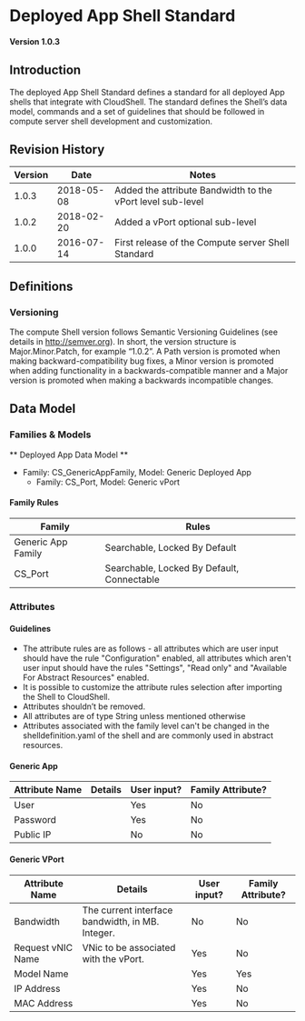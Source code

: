 # Deployed App Shell Standard

#### Version 1.0.3


## Introduction
The deployed App Shell Standard defines a standard for all deployed App shells that integrate with CloudShell. The standard defines the Shell’s data model, commands and a set of guidelines that should be followed in compute server shell development and customization.


## Revision History

Version | Date | Notes
--- | --- | ---
1.0.3 | 2018-05-08 | Added the attribute Bandwidth to the vPort level sub-level
1.0.2 | 2018-02-20 | Added a vPort optional sub-level
1.0.0 | 2016-07-14 | First release of the Compute server Shell Standard


## Definitions

### Versioning
The compute Shell version follows Semantic Versioning Guidelines (see details in http://semver.org). In short, the version structure is Major.Minor.Patch, for example “1.0.2”. A Path version is promoted when making backward-compatibility bug fixes, a Minor version is promoted when adding functionality in a backwards-compatible manner and a  Major version is promoted when making a backwards incompatible changes.

## Data Model
### Families & Models

** Deployed App Data Model **

- Family: CS_GenericAppFamily, Model: Generic Deployed App
   - Family: CS_Port, Model: Generic vPort

#### Family Rules

Family | Rules
--- | ---
Generic App Family | Searchable, Locked By Default
CS_Port | Searchable, Locked By Default, Connectable

### Attributes
#### Guidelines
- The attribute rules are as follows - all attributes which are user input should have the rule "Configuration" enabled, all attributes which aren't user input should have the rules "Settings", "Read only" and "Available For Abstract Resources" enabled.
- It is possible to customize the attribute rules selection after importing the Shell to CloudShell.
- Attributes shouldn’t be removed.
- All attributes are of type String unless mentioned otherwise
- Attributes associated with the family level can't be changed in the shelldefinition.yaml of the shell and are commonly used in abstract resources.

#### Generic App

Attribute Name | Details | User input? | Family Attribute?
--- | --- | --- | ---
User | | Yes | No
Password | | Yes | No
Public IP | | No | No

####  Generic VPort
Attribute Name | Details | User input? | Family Attribute?
--- | --- | --- | ---
Bandwidth | The current interface bandwidth, in MB. Integer. | No | No
Request vNIC Name | VNic to be associated with the vPort. | Yes | No
Model Name | | Yes | Yes
IP Address | | Yes | No
MAC Address | | Yes | No
